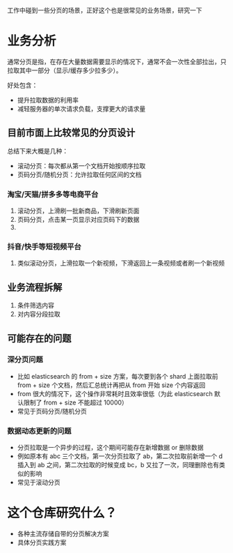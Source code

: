 工作中碰到一些分页的场景，正好这个也是很常见的业务场景，研究一下

# 业务分析

通常分页是指，在存在大量数据需要显示的情况下，通常不会一次性全部拉出，只拉取其中一部分（显示/缓存多少拉多少）。

好处包含：

- 提升拉取数据的利用率
- 减轻服务器的单次请求负载，支撑更大的请求量

## 目前市面上比较常见的分页设计

总结下来大概是几种：

- 滚动分页：每次都从第一个文档开始按顺序拉取
- 页码分页/随机分页：允许拉取任何区间的文档

### 淘宝/天猫/拼多多等电商平台
   1. 滚动分页，上滑刷一批新商品，下滑刷新页面
   2. 页码分页，点击某一页显示对应页码下的数据
3. 
### 抖音/快手等短视频平台
   1. 类似滚动分页，上滑拉取一个新视频，下滑返回上一条视频或者刷一个新视频

## 业务流程拆解

1. 条件筛选内容
2. 对内容分段拉取

## 可能存在的问题

### 深分页问题

- 比如 elasticsearch 的 from + size 方案，每次要到各个 shard 上面拉取前 from + size 个文档，然后汇总统计再把从 from 开始 size 个内容返回
- from 很大的情况下，这个操作非常耗时且效率很低（为此 elasticsearch 默认限制了 from + size 不能超过 10000）
- 常见于页码分页/随机分页

### 数据动态更新的问题

- 分页拉取是一个异步的过程，这个期间可能存在新增数据 or 删除数据
- 例如原本有 abc 三个文档，第一次分页拉取了 ab，第二次拉取前新增一个 d 插入到 ab 之间，第二次拉取的时候变成 bc，b 又拉了一次，同理删除也有类似的影响
- 常见于滚动分页

# 这个仓库研究什么？

- 各种主流存储自带的分页解决方案
- 具体分页实践方案

